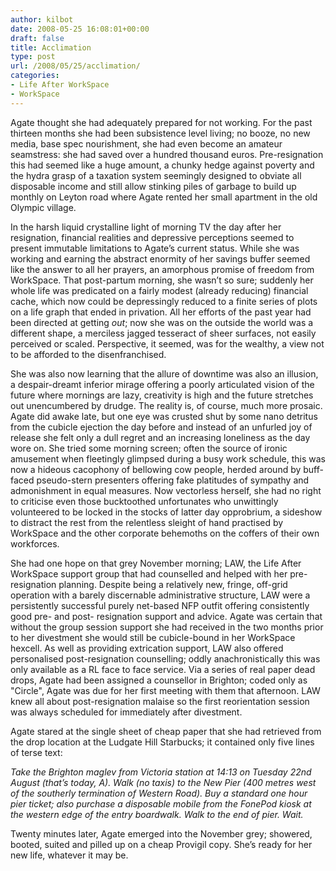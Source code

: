 ```yaml
---
author: kilbot
date: 2008-05-25 16:08:01+00:00
draft: false
title: Acclimation
type: post
url: /2008/05/25/acclimation/
categories:
- Life After WorkSpace
- WorkSpace
---
```


Agate thought she had adequately prepared for not working. For the past thirteen months she had been subsistence level living; no booze, no new media, base spec nourishment, she had even become an amateur seamstress: she had saved over a hundred thousand euros. Pre-resignation this had seemed like a huge amount, a chunky hedge against poverty and the hydra grasp of a taxation system seemingly designed to obviate all disposable income and still allow stinking piles of garbage to build up monthly on Leyton road where Agate rented her small apartment in the old Olympic village.

In the harsh liquid crystalline light of morning TV the day after her resignation, financial realities and depressive perceptions seemed to present immutable limitations to Agate’s current status. While she was working and earning the abstract enormity of her savings buffer seemed like the answer to all her prayers, an amorphous promise of freedom from WorkSpace. That post-partum morning, she wasn’t so sure; suddenly her whole life was predicated on a fairly modest (already reducing) financial cache, which now could be depressingly reduced to a finite series of plots on a life graph that ended in privation. All her efforts of the past year had been directed at getting _out_; now she was on the outside the world was a different shape, a merciless jagged tesseract of sheer surfaces, not easily perceived or scaled. Perspective, it seemed, was for the wealthy, a view not to be afforded to the disenfranchised.

She was also now learning that the allure of downtime was also an illusion, a despair-dreamt inferior mirage offering a poorly articulated vision of the future where mornings are lazy, creativity is high and the future stretches out unencumbered by drudge. The reality is, of course, much more prosaic. Agate did awake late, but one eye was crusted shut by some nano detritus from the cubicle ejection the day before and instead of an unfurled joy of release she felt only a dull regret and an increasing loneliness as the day wore on. She tried some morning screen; often the source of ironic amusement when fleetingly glimpsed during a busy work schedule, this was now a hideous cacophony of bellowing cow people, herded around by buff-faced pseudo-stern presenters offering fake platitudes of sympathy and admonishment in equal measures. Now vectorless herself, she had no right to criticise even those bucktoothed unfortunates who unwittingly volunteered to be locked in the stocks of latter day opprobrium, a sideshow to distract the rest from the relentless sleight of hand practised by WorkSpace and the other corporate behemoths on the coffers of their own workforces.

She had one hope on that grey November morning; LAW, the Life After WorkSpace support group that had counselled and helped with her pre-resignation planning. Despite being a relatively new, fringe, off-grid operation with a barely discernable administrative structure, LAW were a persistently successful purely net-based NFP outfit offering consistently good pre- and post- resignation support and advice. Agate was certain that without the group session support she had received in the two months prior to her divestment she would still be cubicle-bound in her WorkSpace hexcell. As well as providing extrication support, LAW also offered personalised post-resignation counselling; oddly anachronistically this was only available as a RL face to face service. Via a series of real paper dead drops, Agate had been assigned a counsellor in Brighton; coded only as "Circle", Agate was due for her first meeting with them that afternoon. LAW knew all about post-resignation malaise so the first reorientation session was always scheduled for immediately after divestment.

Agate stared at the single sheet of cheap paper that she had retrieved from the drop location at the Ludgate Hill Starbucks; it contained only five lines of terse text:

_Take the Brighton maglev from Victoria station at 14:13 on Tuesday 22nd August (that’s today, A). Walk (no taxis) to the New Pier (400 metres west of the southerly termination of Western Road). Buy a standard one hour pier ticket; also purchase a disposable mobile from the FonePod kiosk at the western edge of the entry boardwalk. Walk to the end of pier. Wait._

Twenty minutes later, Agate emerged into the November grey; showered, booted, suited and pilled up on a cheap Provigil copy. She’s ready for her new life, whatever it may be.
